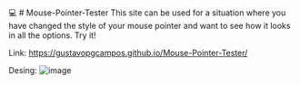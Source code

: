 💻 # Mouse-Pointer-Tester
This site can be used for a situation where you have changed the style of your mouse pointer and want to see how it looks in all the options. Try it!

Link: 
https://gustavopgcampos.github.io/Mouse-Pointer-Tester/

Desing:
![image](https://github.com/user-attachments/assets/387b8b4c-6b1d-4741-8c19-36759d88a97b)
